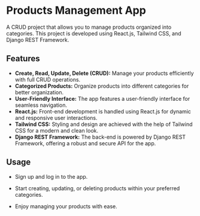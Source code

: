# Products Management App

A CRUD project that allows you to manage products organized into categories. This project is developed using React.js, Tailwind CSS, and Django REST Framework.

## Features

- **Create, Read, Update, Delete (CRUD):** Manage your products efficiently with full CRUD operations.
- **Categorized Products:** Organize products into different categories for better organization.
- **User-Friendly Interface:** The app features a user-friendly interface for seamless navigation.
- **React.js:** Front-end development is handled using React.js for dynamic and responsive user interactions.
- **Tailwind CSS:** Styling and design are achieved with the help of Tailwind CSS for a modern and clean look.
- **Django REST Framework:** The back-end is powered by Django REST Framework, offering a robust and secure API for the app.

## Usage

- Sign up and log in to the app.

- Start creating, updating, or deleting products within your preferred categories.

- Enjoy managing your products with ease.
